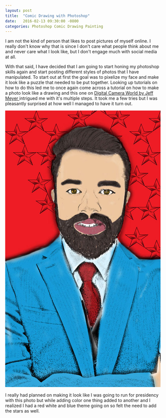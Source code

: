 ```yaml
---
layout: post
title:  "Comic Drawing with Photoshop"
date:   2016-02-13 09:30:00 -0800
categories: Photoshop Comic Drawing Painting
---
```

I am not the kind of person that likes to post pictures of myself online. I really
don't know why that is since I don't care what people think about me and never care
what I look like, but I don't engage much with social media at all.
<!--more-->
With that said, I have decided that I am going to start honing my photoshop skills
again and start posting different styles of photos that I have manipulated. To start
out at first the goal was to pixelize my face and make it look like a puzzle that
needed to be put together. Looking up tutorials on how to do this led me to once
again come across a tutorial on how to make a photo look like a drawing and this
one on <a href="http://www.digitalcameraworld.com/2014/01/22/photo-to-cartoon-effect-how-to-use-photoshop-to-turn-images-into-drawings-or-paintings/">Digital Camera World by Jeff Meyer </a>
intrigued me with it's multiple steps. It took me a few tries but I was pleasantly
surprised at how well I managed to have it turn out.

<img src="/assets/Suit_Drawing_Merica.jpg">

I really had planned on making it look like I was going to run for presidency with
this photo but while adding color one thing added to another and I realized I had
a red white and blue theme going on so felt the need to add the stars as well.
